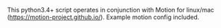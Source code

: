 This python3.4+ script operates in conjunction with Motion for linux/mac (https://motion-project.github.io/). Example motion config included.
